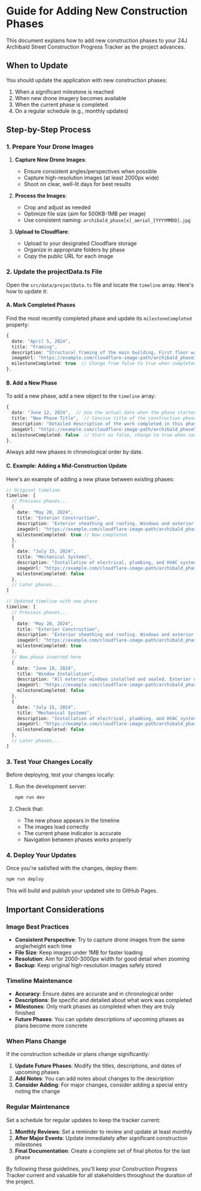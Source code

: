 # Guide for Adding New Construction Phases

This document explains how to add new construction phases to your 24J Archibald Street Construction Progress Tracker as the project advances.

## When to Update

You should update the application with new construction phases:

1. When a significant milestone is reached
2. When new drone imagery becomes available
3. When the current phase is completed
4. On a regular schedule (e.g., monthly updates)

## Step-by-Step Process

### 1. Prepare Your Drone Images

1. **Capture New Drone Images**:
   - Ensure consistent angles/perspectives when possible
   - Capture high-resolution images (at least 2000px wide)
   - Shoot on clear, well-lit days for best results

2. **Process the Images**:
   - Crop and adjust as needed
   - Optimize file size (aim for 500KB-1MB per image)
   - Use consistent naming: `archibald_phase[x]_aerial_[YYYYMMDD].jpg`

3. **Upload to Cloudflare**:
   - Upload to your designated Cloudflare storage
   - Organize in appropriate folders by phase
   - Copy the public URL for each image

### 2. Update the projectData.ts File

Open the `src/data/projectData.ts` file and locate the `timeline` array. Here's how to update it:

#### A. Mark Completed Phases

Find the most recently completed phase and update its `milestoneCompleted` property:

```typescript
{
  date: "April 5, 2024",
  title: "Framing",
  description: "Structural framing of the main building. First floor walls erected and roof trusses installed.",
  imageUrl: "https://example.com/cloudflare-image-path/archibald_phase3_aerial_20240405.jpg",
  milestoneCompleted: true  // Change from false to true when completed
},
```

#### B. Add a New Phase

To add a new phase, add a new object to the `timeline` array:

```typescript
{
  date: "June 12, 2024",  // Use the actual date when the phase started or images were captured
  title: "New Phase Title",  // Concise title of the construction phase
  description: "Detailed description of the work completed in this phase. Be specific about what construction activities are visible in the drone imagery.",
  imageUrl: "https://example.com/cloudflare-image-path/archibald_phase5_aerial_20240612.jpg",  // URL to the new drone image
  milestoneCompleted: false  // Start as false, change to true when completed
},
```

Always add new phases in chronological order by date.

#### C. Example: Adding a Mid-Construction Update

Here's an example of adding a new phase between existing phases:

```typescript
// Original timeline
timeline: [
  // Previous phases...
  {
    date: "May 20, 2024",
    title: "Exterior Construction",
    description: "Exterior sheathing and roofing. Windows and exterior door installation began.",
    imageUrl: "https://example.com/cloudflare-image-path/archibald_phase4_aerial_20240520.jpg",
    milestoneCompleted: true // Now completed
  },
  {
    date: "July 15, 2024",
    title: "Mechanical Systems",
    description: "Installation of electrical, plumbing, and HVAC systems.",
    imageUrl: "https://example.com/cloudflare-image-path/archibald_phase5_aerial_20240715.jpg",
    milestoneCompleted: false
  },
  // Later phases...
]

// Updated timeline with new phase
timeline: [
  // Previous phases...
  {
    date: "May 20, 2024",
    title: "Exterior Construction",
    description: "Exterior sheathing and roofing. Windows and exterior door installation began.",
    imageUrl: "https://example.com/cloudflare-image-path/archibald_phase4_aerial_20240520.jpg",
    milestoneCompleted: true
  },
  // New phase inserted here
  {
    date: "June 18, 2024",
    title: "Window Installation",
    description: "All exterior windows installed and sealed. Exterior doors hung and weatherproofed.",
    imageUrl: "https://example.com/cloudflare-image-path/archibald_phase4b_aerial_20240618.jpg",
    milestoneCompleted: false
  },
  {
    date: "July 15, 2024",
    title: "Mechanical Systems",
    description: "Installation of electrical, plumbing, and HVAC systems.",
    imageUrl: "https://example.com/cloudflare-image-path/archibald_phase5_aerial_20240715.jpg",
    milestoneCompleted: false
  },
  // Later phases...
]
```

### 3. Test Your Changes Locally

Before deploying, test your changes locally:

1. Run the development server:
   ```bash
   npm run dev
   ```

2. Check that:
   - The new phase appears in the timeline
   - The images load correctly
   - The current phase indicator is accurate
   - Navigation between phases works properly

### 4. Deploy Your Updates

Once you're satisfied with the changes, deploy them:

```bash
npm run deploy
```

This will build and publish your updated site to GitHub Pages.

## Important Considerations

### Image Best Practices

- **Consistent Perspective**: Try to capture drone images from the same angle/height each time
- **File Size**: Keep images under 1MB for faster loading
- **Resolution**: Aim for 2000-3000px width for good detail when zooming
- **Backup**: Keep original high-resolution images safely stored

### Timeline Maintenance

- **Accuracy**: Ensure dates are accurate and in chronological order
- **Descriptions**: Be specific and detailed about what work was completed
- **Milestones**: Only mark phases as completed when they are truly finished
- **Future Phases**: You can update descriptions of upcoming phases as plans become more concrete

### When Plans Change

If the construction schedule or plans change significantly:

1. **Update Future Phases**: Modify the titles, descriptions, and dates of upcoming phases
2. **Add Notes**: You can add notes about changes to the description
3. **Consider Adding**: For major changes, consider adding a special entry noting the change

### Regular Maintenance

Set a schedule for regular updates to keep the tracker current:

1. **Monthly Reviews**: Set a reminder to review and update at least monthly
2. **After Major Events**: Update immediately after significant construction milestones
3. **Final Documentation**: Create a complete set of final photos for the last phase

By following these guidelines, you'll keep your Construction Progress Tracker current and valuable for all stakeholders throughout the duration of the project.